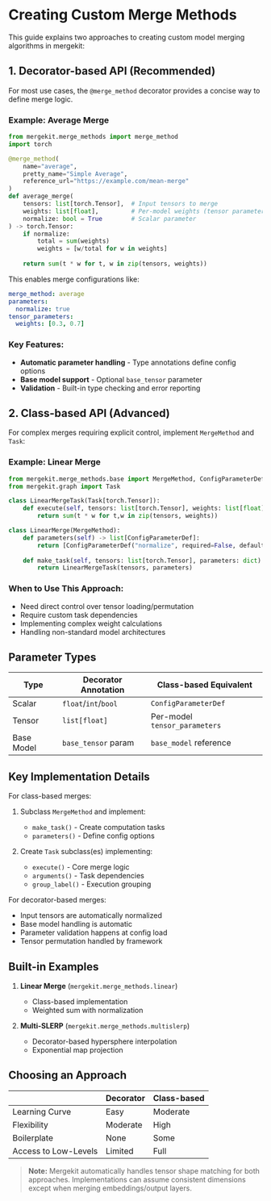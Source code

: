 # Creating Custom Merge Methods

This guide explains two approaches to creating custom model merging algorithms in mergekit:

## 1. Decorator-based API (Recommended)

For most use cases, the `@merge_method` decorator provides a concise way to define merge logic.

### Example: Average Merge

```python
from mergekit.merge_methods import merge_method
import torch

@merge_method(
    name="average",
    pretty_name="Simple Average",
    reference_url="https://example.com/mean-merge"
)
def average_merge(
    tensors: list[torch.Tensor],  # Input tensors to merge
    weights: list[float],         # Per-model weights (tensor parameter)
    normalize: bool = True        # Scalar parameter
) -> torch.Tensor:
    if normalize:
        total = sum(weights)
        weights = [w/total for w in weights]
    
    return sum(t * w for t, w in zip(tensors, weights))
```

This enables merge configurations like:
```yaml
merge_method: average
parameters:
  normalize: true
tensor_parameters:
  weights: [0.3, 0.7]
```

### Key Features:
- **Automatic parameter handling** - Type annotations define config options
- **Base model support** - Optional `base_tensor` parameter
- **Validation** - Built-in type checking and error reporting

## 2. Class-based API (Advanced)

For complex merges requiring explicit control, implement `MergeMethod` and `Task`:

### Example: Linear Merge

```python
from mergekit.merge_methods.base import MergeMethod, ConfigParameterDef
from mergekit.graph import Task

class LinearMergeTask(Task[torch.Tensor]):
    def execute(self, tensors: list[torch.Tensor], weights: list[float]) -> torch.Tensor:
        return sum(t * w for t,w in zip(tensors, weights))

class LinearMerge(MergeMethod):
    def parameters(self) -> list[ConfigParameterDef]:
        return [ConfigParameterDef("normalize", required=False, default=True)]
        
    def make_task(self, tensors: list[torch.Tensor], parameters: dict) -> Task:
        return LinearMergeTask(tensors, parameters)
```

### When to Use This Approach:
- Need direct control over tensor loading/permutation
- Require custom task dependencies
- Implementing complex weight calculations
- Handling non-standard model architectures

## Parameter Types

| Type          | Decorator Annotation | Class-based Equivalent       |
|---------------|----------------------|------------------------------|
| Scalar        | `float`/`int`/`bool` | `ConfigParameterDef`         |
| Tensor        | `list[float]`        | Per-model `tensor_parameters`|
| Base Model    | `base_tensor` param  | `base_model` reference       |

## Key Implementation Details

For class-based merges:
1. Subclass `MergeMethod` and implement:
   - `make_task()` - Create computation tasks
   - `parameters()` - Define config options
   
2. Create `Task` subclass(es) implementing:
   - `execute()` - Core merge logic
   - `arguments()` - Task dependencies
   - `group_label()` - Execution grouping

For decorator-based merges:
- Input tensors are automatically normalized
- Base model handling is automatic
- Parameter validation happens at config load
- Tensor permutation handled by framework

## Built-in Examples

1. **Linear Merge** (`mergekit.merge_methods.linear`)
   - Class-based implementation
   - Weighted sum with normalization

2. **Multi-SLERP** (`mergekit.merge_methods.multislerp`)  
   - Decorator-based hypersphere interpolation
   - Exponential map projection

## Choosing an Approach

|                      | Decorator | Class-based |
|----------------------|-----------|-------------|
| Learning Curve       | Easy      | Moderate    |
| Flexibility          | Moderate  | High        |
| Boilerplate          | None      | Some        |
| Access to Low-Levels | Limited   | Full        |

> **Note:** Mergekit automatically handles tensor shape matching for both approaches. Implementations can assume consistent dimensions except when merging embeddings/output layers.
